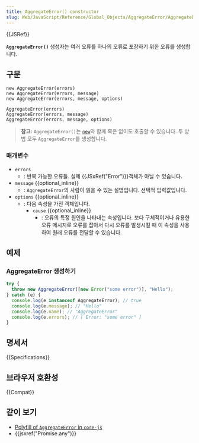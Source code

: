 ```yaml
---
title: AggregateError() constructor
slug: Web/JavaScript/Reference/Global_Objects/AggregateError/AggregateError
---
```


{{JSRef}}

**`AggregateError()`** 생성자는 여러 오류를 하나의 오류로 포장하기 위한 오류를 생성합니다.

## 구문

```js-nolint
new AggregateError(errors)
new AggregateError(errors, message)
new AggregateError(errors, message, options)

AggregateError(errors)
AggregateError(errors, message)
AggregateError(errors, message, options)
```

> **참고:** `AggregateError()`는 [`new`](/ko/docs/Web/JavaScript/Reference/Operators/new)와 함께 혹은 없이도 호출할 수 있습니다. 두 방법 모두 `AggregateError`를 생성합니다.

### 매개변수

- `errors`
  - : 반복 가능한 오류들. 실제 {{JSxRef("Error")}}객체가 아닐 수 있습니다.
- `message` {{optional_inline}}
  - : `AggregateError`의 사람이 읽을 수 있는 설명입니다. 선택적 입력값입니다.
- `options` {{optional_inline}}
  - : 다음 속성을 가진 객체입니다.
    - `cause` {{optional_inline}}
      - : 오류의 특정 원인을 나타내는 속성입니다.
        보다 구체적이거나 유용한 오류 메시지로 오류를 잡아서 다시 오류를 발생시킬 때 이 속성을 사용하여 원래 오류를 전달할 수 있습니다.

## 예제

### AggregateError 생성하기

```js
try {
  throw new AggregateError([new Error("some error")], "Hello");
} catch (e) {
  console.log(e instanceof AggregateError); // true
  console.log(e.message); // "Hello"
  console.log(e.name); // "AggregateError"
  console.log(e.errors); // [ Error: "some error" ]
}
```

## 명세서

{{Specifications}}

## 브라우저 호환성

{{Compat}}

## 같이 보기

- [Polyfill of `AggregateError` in `core-js`](https://github.com/zloirock/core-js#ecmascript-promise)
- {{jsxref("Promise.any")}}
